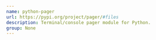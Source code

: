 ```yaml
---
name: python-pager
url: https://pypi.org/project/pager/#files
description: Terminal/console pager module for Python.
group: None
---
```

